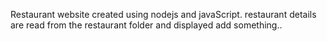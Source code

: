 Restaurant website created using nodejs and javaScript.
restaurant details are read from the restaurant folder and displayed
a d d   s o m e t h i n g . .  
 